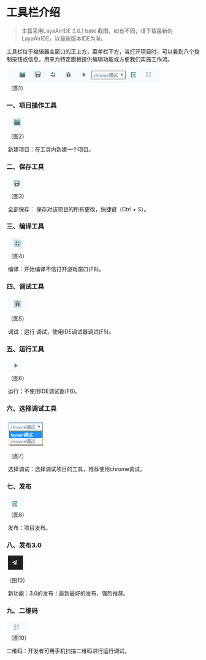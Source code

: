 # 工具栏介绍

> 本篇采用LayaAirIDE 2.0.1 bate 截图，如有不同，请下载最新的LayaAirIDE，以最新版本IDE为准。

​        工具栏位于编辑器主窗口的正上方，菜单栏下方，当打开项目时，可以看到八个控制按钮或信息，用来为特定面板提供编辑功能或方便我们实施工作流。

​        ![blob.png](img/1.png)<br/>
​    	（图1）

 

### 一、项目操作工具

​    ![图片1.png](img/2.png)<br/>
​    	（图2）



​	新建项目：在工具内新建一个项目。

 

### 二、保存工具

​  ![图片1.png](img/3.png)<br/>
​    	（图3）

 

​	全部保存： 保存对该项目的所有更改，快捷键（Ctrl + S）。

 

### 三、编译工具

​        ![图片1.png](img/4.png)<br/>
​    	（图4）

 

​	编译：开始编译不信打开游戏窗口(F8)。

 

### 四、调试工具

​        ![图片1.png](img/5.png)<br/>
​    	（图5）

​	调试：运行 调试，使用IDE调试器调试(F5)。

 

### 五、运行工具

​        ![图片1.png](img/6.png)<br/>
​    	（图6）

​	 运行：不使用IDE调试器(F6)。

 

### 六、选择调试工具

  ![图片1.png](img/7.png)<br/>

​    	（图7）

 

​	选择调试：选择调试项目的工具，推荐使用chrome调试。

 

### 七、发布

​     ![图片1.png](img/8.png)<br/>
​    	（图8）



​	发布：项目发布。

###  八、发布3.0

​     ![图片1.png](img/10.png)<br/>

（图10）

​      新功能：3.0的发布！最新最好的发布，强烈推荐。

### 九、二维码



  ![图片1.png](img/9.png)<br/>
​    	（图10）



二维码：开发者可用手机扫描二维码进行运行调试。